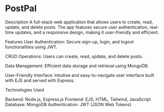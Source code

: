 # PostPal
Description
A full-stack web application that allows users to create, read, update, and delete posts. The app features secure user authentication, real-time updates, and a responsive design, making it user-friendly and efficient.

Features
User Authentication: Secure sign-up, login, and logout functionalities using JWT.

CRUD Operations: Users can create, read, update, and delete posts.

Data Management: Efficient data storage and retrieval using MongoDB.

User-Friendly Interface: Intuitive and easy-to-navigate user interface built with EJS and served with Express.

Technologies Used

Backend: Node.js, Express.js
Frontend: EJS, HTML, Tailwind, JavaScript
Database: MongoDB
Authentication: JWT (JSON Web Tokens)
